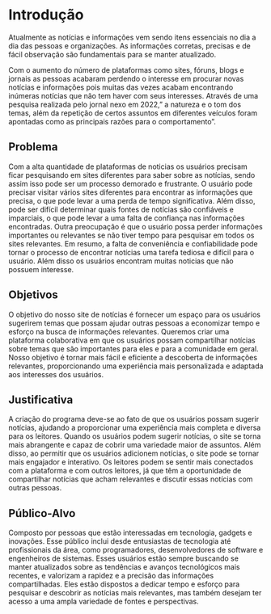 # Introdução

Atualmente as notícias e informações vem sendo itens essenciais no dia a dia das pessoas e  organizações. As informações corretas, precisas e de fácil observação são fundamentais para se manter atualizado. 

Com o aumento do número de plataformas como sites, fóruns, blogs e jornais as pessoas acabaram perdendo o interesse em procurar novas notícias e informações pois muitas das vezes acabam encontrando inúmeras notícias que não tem haver com seus interesses. Através de uma pesquisa realizada pelo jornal nexo em 2022,” a natureza e o tom dos temas, além da repetição de certos assuntos em diferentes veículos foram apontadas como as principais razões para o comportamento”.


## Problema
Com a alta quantidade de plataformas de noticias os usuários precisam ficar pesquisando em sites diferentes para saber sobre as notícias, sendo assim isso pode ser um processo demorado e frustrante. O usuário pode precisar visitar vários sites diferentes para encontrar as informações que precisa, o que pode levar a uma perda de tempo significativa. Além disso, pode ser difícil determinar quais fontes de notícias são confiáveis e imparciais, o que pode levar a uma falta de confiança nas informações encontradas. Outra preocupação é que o usuário possa perder informações importantes ou relevantes se não tiver tempo para pesquisar em todos os sites relevantes. Em resumo, a falta de conveniência e confiabilidade pode tornar o processo de encontrar notícias uma tarefa tediosa e difícil para o usuário. Além disso os usuários encontram muitas noticias que não possuem interesse.

## Objetivos

O objetivo do nosso site de notícias é fornecer um espaço para os usuários sugerirem temas que possam ajudar outras pessoas a economizar tempo e esforço na busca de informações relevantes. Queremos criar uma plataforma colaborativa em que os usuários possam compartilhar notícias sobre temas que são importantes para eles e para a comunidade em geral. Nosso objetivo é tornar mais fácil e eficiente a descoberta de informações relevantes, proporcionando uma experiência mais personalizada e adaptada aos interesses dos usuários.


## Justificativa

  A criação do programa deve-se ao fato de que os usuários possam sugerir notícias, ajudando a proporcionar uma experiência mais completa e diversa para os leitores. Quando os usuários podem sugerir notícias, o site se torna mais abrangente e capaz de cobrir uma variedade maior de assuntos.
  Além disso, ao permitir que os usuários adicionem notícias, o site pode se tornar mais engajador e interativo. Os leitores podem se sentir mais conectados com a plataforma e com outros leitores, já que têm a oportunidade de compartilhar notícias que acham relevantes e discutir essas notícias com outras pessoas.

## Público-Alvo

  Composto por pessoas que estão interessadas em tecnologia, gadgets e inovações. Esse público inclui desde entusiastas de tecnologia até profissionais da área, como programadores, desenvolvedores de software e engenheiros de sistemas. Esses usuários estão sempre buscando se manter atualizados sobre as tendências e avanços tecnológicos mais recentes, e valorizam a rapidez e a precisão das informações compartilhadas. Eles estão dispostos a dedicar tempo e esforço para pesquisar e descobrir as notícias mais relevantes, mas também desejam ter acesso a uma ampla variedade de fontes e perspectivas.  
